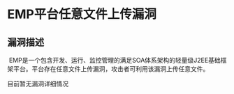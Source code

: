# EMP平台任意文件上传漏洞
漏洞描述
----

 EMP是一个包含开发、运行、监控管理的满足SOA体系架构的轻量级J2EE基础框架平台。平台存在任意文件上传漏洞，攻击者可利用该漏洞上传任意文件。

目前暂无漏洞详细情况